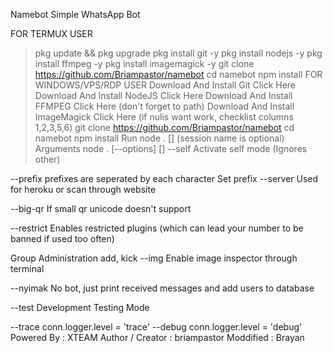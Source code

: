 
Namebot
Simple WhatsApp Bot

FOR TERMUX USER
> pkg update && pkg upgrade
> pkg install git -y
> pkg install nodejs -y
> pkg install ffmpeg -y
> pkg install imagemagick -y
> git clone https://github.com/Briampastor/namebot
> cd namebot
> npm install
FOR WINDOWS/VPS/RDP USER
Download And Install Git Click Here
Download And Install NodeJS Click Here
Download And Install FFMPEG Click Here (don't forget to path)
Download And Install ImageMagick Click Here (if nulis want work, checklist columns 1,2,3,5,6)
> git clone https://github.com/Briampastor/namebot
> cd namebot
> npm install
Run
> node . [<session name>] (session name is optional)
Arguments node . [--options] [<session name>]
--self
Activate self mode (Ignores other)

--prefix <prefixes>
prefixes are seperated by each character Set prefix
--server
Used for heroku or scan through website

--big-qr
If small qr unicode doesn't support

--restrict
Enables restricted plugins (which can lead your number to be banned if used too often)

Group Administration add, kick
--img
Enable image inspector through terminal

--nyimak
No bot, just print received messages and add users to database

--test
Development Testing Mode

--trace
conn.logger.level = 'trace'
--debug
conn.logger.level = 'debug'
Powered By : XTEAM
Author / Creator : briampastor
Moddified : Brayan
